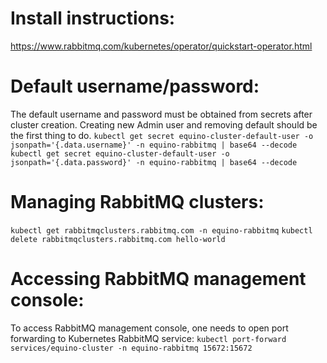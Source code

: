 # Install instructions:
https://www.rabbitmq.com/kubernetes/operator/quickstart-operator.html

# Default username/password:
The default username and password must be obtained from secrets after cluster creation.
Creating new Admin user and removing default should be the first thing to do.
`kubectl get secret equino-cluster-default-user -o jsonpath='{.data.username}' -n equino-rabbitmq | base64 --decode`
`kubectl get secret equino-cluster-default-user -o jsonpath='{.data.password}' -n equino-rabbitmq | base64 --decode`

# Managing RabbitMQ clusters:
`kubectl get rabbitmqclusters.rabbitmq.com -n equino-rabbitmq`
`kubectl delete rabbitmqclusters.rabbitmq.com hello-world`

# Accessing RabbitMQ management console:
To access RabbitMQ management console, one needs to open port forwarding to Kubernetes RabbitMQ service:
`kubectl port-forward services/equino-cluster -n equino-rabbitmq 15672:15672`
